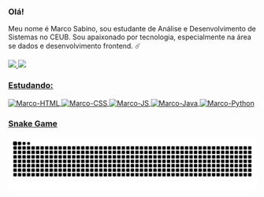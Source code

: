 ### Olá!

Meu nome é Marco Sabino, sou estudante de Análise e Desenvolvimento de Sistemas no CEUB. Sou apaixonado por tecnologia, especialmente na área se dados e desenvolvimento frontend. ☄️

<div>
<a href="https://github.com/marccosabino">
<img loading="lazy" height="180em" src="https://github-readme-stats.vercel.app/api?username=marccosabino&show_icons=true&theme=dracula&include_all_commits=true&count_private=true"/>
<img loading="lazy" height="180em" src="https://github-readme-stats.vercel.app/api/top-langs/?username=marccosabino&layout=compact&langs_count=7&theme=dracula"/>
</div>

### Estudando:
<div>  
    <img align="center" alt="Marco-HTML" height="40" width="50" src="https://cdn.jsdelivr.net/gh/devicons/devicon@latest/icons/html5/html5-original.svg" />
    <img align="center" alt="Marco-CSS" height="40" width="50" src="https://cdn.jsdelivr.net/gh/devicons/devicon@latest/icons/css3/css3-original.svg" />
    <img align="center" alt="Marco-JS" height="40" width="50" src="https://cdn.jsdelivr.net/gh/devicons/devicon@latest/icons/javascript/javascript-original.svg" />
    <img align="center" alt="Marco-Java" height="40" width="50" src="https://cdn.jsdelivr.net/gh/devicons/devicon@latest/icons/java/java-original.svg" />
    <img align="center" alt="Marco-Python" height="40" width="50" src="https://cdn.jsdelivr.net/gh/devicons/devicon@latest/icons/python/python-original.svg" />
</div>

### Snake Game
<img src="https://raw.githubusercontent.com/marccosabino/marccosabino/output/snake.svg" alt="Snake animation" />

###




